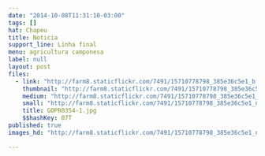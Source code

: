 ```yaml
---
date: "2014-10-08T11:31:10-03:00"
tags: []
hat: Chapeu
title: Noticia
support_line: Linha final
menu: agricultura camponesa
label: null
layout: post
files:
  - link: "http://farm8.staticflickr.com/7491/15710778798_385e36c5e1_b.jpg"
    thumbnail: "http://farm8.staticflickr.com/7491/15710778798_385e36c5e1_t.jpg"
    medium: "http://farm8.staticflickr.com/7491/15710778798_385e36c5e1_z.jpg"
    small: "http://farm8.staticflickr.com/7491/15710778798_385e36c5e1_n.jpg"
    title: GOPR0354-1.jpg
    $$hashKey: 07T
published: true
images_hd: "http://farm8.staticflickr.com/7491/15710778798_385e36c5e1_n.jpg"

---
```

